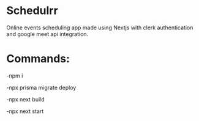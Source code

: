 # Schedulrr
Online events scheduling app made using Nextjs with clerk authentication and google meet api integration.

# Commands:
-npm i

-npx prisma migrate deploy 

-npx next build

-npx next start
